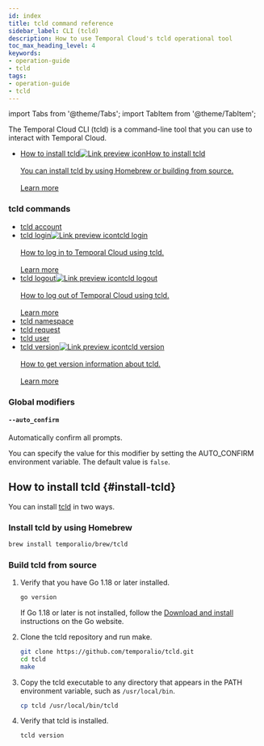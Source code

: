 ```yaml
---
id: index
title: tcld command reference
sidebar_label: CLI (tcld)
description: How to use Temporal Cloud's tcld operational tool
toc_max_heading_level: 4
keywords:
- operation-guide
- tcld
tags:
- operation-guide
- tcld
---
```


<!-- THIS FILE IS GENERATED. DO NOT EDIT THIS FILE DIRECTLY -->

import Tabs from '@theme/Tabs';
import TabItem from '@theme/TabItem';

The Temporal Cloud CLI (tcld) is a command-line tool that you can use to interact with Temporal Cloud.

- <a class="tdlp" href="#install-tcld">How to install tcld<span class="tdlpiw"><img src="/img/link-preview-icon.svg" alt="Link preview icon" /></span><span class="tdlpc"><span class="tdlppt">How to install tcld</span><br /><br /><span class="tdlppd">You can install tcld by using Homebrew or building from source.</span><span class="tdlplm"><br /><br /><a class="tdlplma" href="#install-tcld">Learn more</a></span></span></a>

### tcld commands

- [tcld account](/cloud/tcld/account)
- <a class="tdlp" href="/cloud/tcld/login#">tcld login<span class="tdlpiw"><img src="/img/link-preview-icon.svg" alt="Link preview icon" /></span><span class="tdlpc"><span class="tdlppt">tcld login</span><br /><br /><span class="tdlppd">How to log in to Temporal Cloud using tcld.</span><span class="tdlplm"><br /><br /><a class="tdlplma" href="/cloud/tcld/login#">Learn more</a></span></span></a>
- <a class="tdlp" href="/cloud/tcld/logout#">tcld logout<span class="tdlpiw"><img src="/img/link-preview-icon.svg" alt="Link preview icon" /></span><span class="tdlpc"><span class="tdlppt">tcld logout</span><br /><br /><span class="tdlppd">How to log out of Temporal Cloud using tcld.</span><span class="tdlplm"><br /><br /><a class="tdlplma" href="/cloud/tcld/logout#">Learn more</a></span></span></a>
- [tcld namespace](/cloud/tcld/namespace)
- [tcld request](/cloud/tcld/request)
- [tcld user](/cloud/tcld/user)
- <a class="tdlp" href="/cloud/tcld/version#">tcld version<span class="tdlpiw"><img src="/img/link-preview-icon.svg" alt="Link preview icon" /></span><span class="tdlpc"><span class="tdlppt">tcld version</span><br /><br /><span class="tdlppd">How to get version information about tcld.</span><span class="tdlplm"><br /><br /><a class="tdlplma" href="/cloud/tcld/version#">Learn more</a></span></span></a>

### Global modifiers

#### `--auto_confirm`

Automatically confirm all prompts.

You can specify the value for this modifier by setting the AUTO_CONFIRM environment variable.
The default value is `false`.

## How to install tcld {#install-tcld}

You can install [tcld](/cloud/tcld) in two ways.

### Install tcld by using Homebrew

```bash
brew install temporalio/brew/tcld
```

### Build tcld from source

1. Verify that you have Go 1.18 or later installed.

   ```bash
   go version
   ```

   If Go 1.18 or later is not installed, follow the [Download and install](https://go.dev/doc/install) instructions on the Go website.

1. Clone the tcld repository and run make.

   ```bash
   git clone https://github.com/temporalio/tcld.git
   cd tcld
   make
   ```

1. Copy the tcld executable to any directory that appears in the PATH environment variable, such as `/usr/local/bin`.

   ```bash
   cp tcld /usr/local/bin/tcld
   ```

1. Verify that tcld is installed.

   ```bash
   tcld version
   ```

